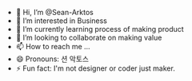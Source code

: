 - 👋 Hi, I’m @Sean-Arktos
- 👀 I’m interested in Business
- 🌱 I’m currently learning process of making product
- 💞️ I’m looking to collaborate on making value
- 📫 How to reach me ...
- 😄 Pronouns: 션 악토스
- ⚡ Fun fact: I'm not designer or coder just maker. 

<!---
Sean-Arktos/Sean-Arktos is a ✨ special ✨ repository because its `README.md` (this file) appears on your GitHub profile.
You can click the Preview link to take a look at your changes.
--->
